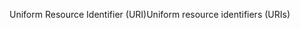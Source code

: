 <span data-ttu-id="5202f-101">Uniform Resource Identifier (URI)</span><span class="sxs-lookup"><span data-stu-id="5202f-101">Uniform resource identifiers (URIs)</span></span>